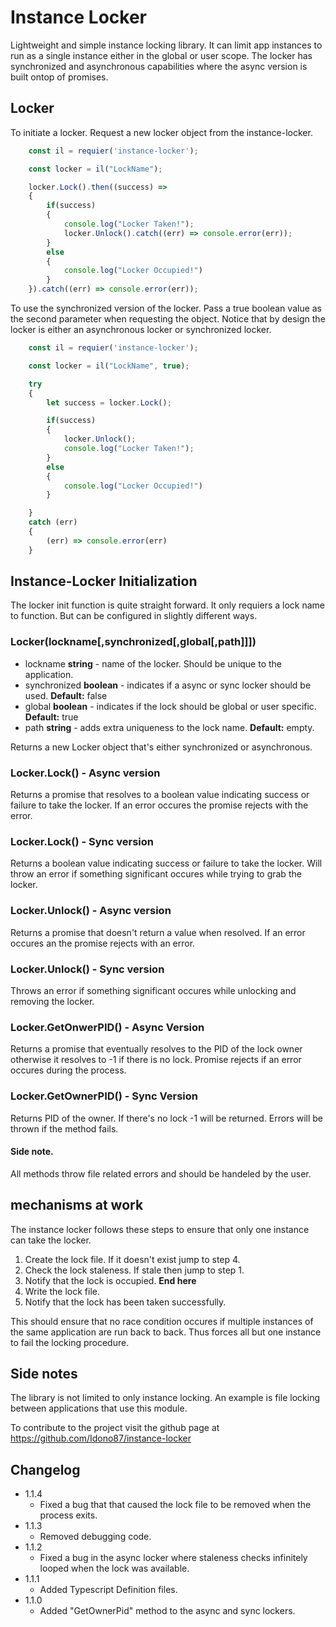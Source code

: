 # Instance Locker
Lightweight and simple instance locking library. It can limit app instances to run as a single instance either in the global or user scope. 
The locker has synchronized and asynchronous capabilities where the async version is built ontop of promises. 

## Locker
To initiate a locker. Request a new locker object from the instance-locker.

```javascript
    const il = requier('instance-locker');

    const locker = il("LockName");

    locker.Lock().then((success) => 
    {
        if(success) 
        {
            console.log("Locker Taken!");
            locker.Unlock().catch((err) => console.error(err));
        }
        else 
        {
            console.log("Locker Occupied!")
        }
    }).catch((err) => console.error(err));
```

To use the synchronized version of the locker. Pass a true boolean value as the second parameter when requesting the object.
Notice that by design the locker is either an asynchronous locker or synchronized locker.

```javascript
    const il = requier('instance-locker');

    const locker = il("LockName", true);

    try
    {
        let success = locker.Lock();

        if(success) 
        {
            locker.Unlock();
            console.log("Locker Taken!");
        }
        else 
        {
            console.log("Locker Occupied!")
        }

    }
    catch (err)
    {
        (err) => console.error(err)
    }
```

## Instance-Locker Initialization
The locker init function is quite straight forward. It only requiers a lock name to function. But can be configured in slightly different ways.

### Locker(lockname[,synchronized[,global[,path]]])

* lockname **string** - name of the locker. Should be unique to the application.
* synchronized **boolean** - indicates if a async or sync locker should be used. **Default:** false
* global **boolean** - indicates if the lock should be global or user specific. **Default:** true
* path **string** - adds extra uniqueness to the lock name. **Default:** empty.

Returns a new Locker object that's either synchronized or asynchronous. 


### Locker.Lock() - Async version

Returns a promise that resolves to a boolean value indicating success or failure to take the locker. If an error occures the promise rejects with the error.

### Locker.Lock() - Sync version

Returns a boolean value indicating success or failure to take the locker. Will throw an error if something significant occures while trying to grab the locker.

### Locker.Unlock() - Async version

Returns a promise that doesn't return a value when resolved. If an error occures an the promise rejects with an error.

### Locker.Unlock() - Sync version

Throws an error if something significant occures while unlocking and removing the locker.

### Locker.GetOnwerPID() - Async Version

Returns a promise that eventually resolves to the PID of the lock owner otherwise it resolves to -1 if there is no lock. Promise rejects if an error occures during the process.


### Locker.GetOwnerPID() - Sync Version

Returns PID of the owner. If there's no lock -1 will be returned. Errors will be thrown if the method fails.

#### Side note. 

All methods throw file related errors and should be handeled by the user.


## mechanisms at work
The instance locker follows these steps to ensure that only one instance can take the locker.

1. Create the lock file. If it doesn't exist jump to step 4.
2. Check the lock staleness. If stale then jump to step 1. 
3. Notify that the lock is occupied. **End here**
4. Write the lock file.
5. Notify that the lock has been taken successfully.

This should ensure that no race condition occures if multiple instances of the same application are run back to back. Thus forces all but one instance to fail the locking procedure. 


## Side notes

The library is not limited to only instance locking. An example is file locking between applications that use this module.

To contribute to the project visit the github page at https://github.com/Idono87/instance-locker


## Changelog
* 1.1.4
    - Fixed a bug that that caused the lock file to be removed when the process exits.
* 1.1.3
    - Removed debugging code. 
* 1.1.2 
    - Fixed a bug in the async locker where staleness checks infinitely looped when the lock was available.
* 1.1.1
    - Added Typescript Definition files.
* 1.1.0
    - Added "GetOwnerPid" method to the async and sync lockers.



